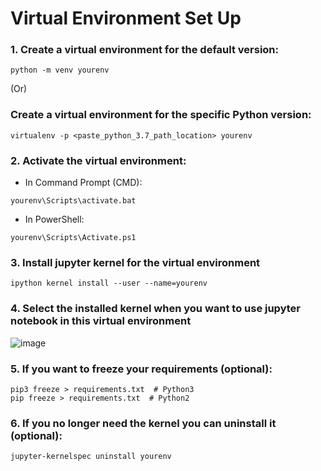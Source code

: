 # Virtual Environment Set Up

### 1. Create a virtual environment for the default version:

```
python -m venv yourenv
```

(Or)

### Create a virtual environment for the specific Python version:

```
virtualenv -p <paste_python_3.7_path_location> yourenv
```

###  2. Activate the virtual environment:

- In Command Prompt (CMD):
```
yourenv\Scripts\activate.bat
```

- In PowerShell:
```
yourenv\Scripts\Activate.ps1
```

### 3.  Install jupyter kernel for the virtual environment

```
ipython kernel install --user --name=yourenv
```

### 4. Select the installed kernel when you want to use jupyter notebook in this virtual environment

![image](https://github.com/CodeWithCharan/virtual-env-setup/assets/106027109/aca431ae-b861-447a-97c6-08a181681fb9)

### 5. If you want to freeze your requirements (optional):
```
pip3 freeze > requirements.txt  # Python3
pip freeze > requirements.txt  # Python2
```

### 6. If you no longer need the kernel you can uninstall it (optional):

```
jupyter-kernelspec uninstall yourenv
```

